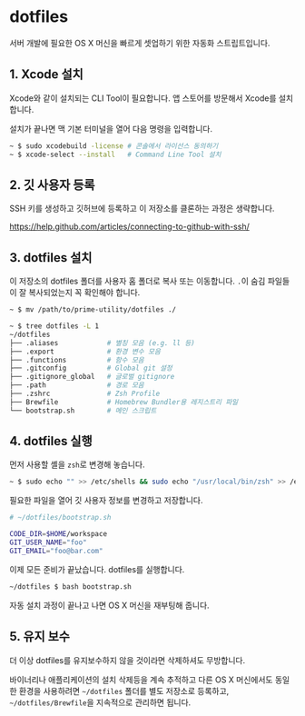 # dotfiles

서버 개발에 필요한 OS X 머신을 빠르게 셋업하기 위한 자동화 스트립트입니다.

## 1. Xcode 설치

Xcode와 같이 설치되는 CLI Tool이 필요합니다. 앱 스토어를 방문해서 Xcode를 설치합니다.

설치가 끝나면 맥 기본 터미널을 열어 다음 명령을 입력합니다.

```bash
~ $ sudo xcodebuild -license # 콘솔에서 라이선스 동의하기
~ $ xcode-select --install   # Command Line Tool 설치
```

## 2. 깃 사용자 등록

SSH 키를 생성하고 깃허브에 등록하고 이 저장소를 클론하는 과정은 생략합니다.

https://help.github.com/articles/connecting-to-github-with-ssh/

## 3. dotfiles 설치

이 저장소의 dotfiles 폴더를 사용자 홈 폴더로 복사 또는 이동합니다. `.`이 숨김 파일들이 잘 복사되었는지 꼭 확인해야 합니다.

```bash
~ $ mv /path/to/prime-utility/dotfiles ./

~ $ tree dotfiles -L 1
~/dotfiles
├── .aliases            # 별칭 모음 (e.g. ll 등)
├── .export             # 환경 변수 모음
├── .functions          # 함수 모음
├── .gitconfig          # Global git 설정
├── .gitignore_global   # 글로벌 gitignore
├── .path               # 경로 모음
├── .zshrc              # Zsh Profile
├── Brewfile            # Homebrew Bundler용 레지스트리 파일
└── bootstrap.sh        # 메인 스크립트
```

## 4. dotfiles 실행

먼저 사용할 셸을 `zsh`로 변경해 놓습니다.

```bash
~ $ sudo echo "" >> /etc/shells && sudo echo "/usr/local/bin/zsh" >> /etc/shells
```

필요한 파일을 열어 깃 사용자 정보를 변경하고 저장합니다.

```bash
# ~/dotfiles/bootstrap.sh

CODE_DIR=$HOME/workspace
GIT_USER_NAME="foo"
GIT_EMAIL="foo@bar.com"
```

이제 모든 준비가 끝났습니다. dotfiles를 실행합니다.

```bash
~/dotfiles $ bash bootstrap.sh
```

자동 설치 과정이 끝나고 나면 OS X 머신을 재부팅해 줍니다.

## 5. 유지 보수

더 이상 dotfiles를 유지보수하지 않을 것이라면 삭제하셔도 무방합니다.

바이너리나 애플리케이션의 설치 삭제등을 계속 추적하고 다른 OS X 머신에서도 동일한 환경을 사용하려면 `~/dotfiles` 폴더를 별도 저장소로 등록하고, `~/dotfiles/Brewfile`을 지속적으로 관리하면 됩니다.

